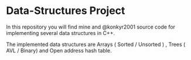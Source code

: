 # Data-Structures Project 
In this repository you will find mine and @konkyr2001 source code for implementing several data structures in C++.

The implemented data structures are Arrays ( Sorted / Unsorted ) , Trees ( AVL / Binary) and Open address hash table.
